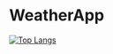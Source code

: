 # WeatherApp
[![Top Langs](https://github-readme-stats.vercel.app/api/top-langs/?username=rohith1221)](https://github.com/anuraghazra/github-readme-stats)
